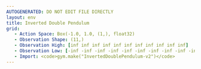 ```yaml
---
AUTOGENERATED: DO NOT EDIT FILE DIRECTLY
layout: env
title: Inverted Double Pendulum
grid:
   - Action Space: Box(-1.0, 1.0, (1,), float32)
   - Observation Shape: (11,)
   - Observation High: [inf inf inf inf inf inf inf inf inf inf inf]
   - Observation Low: [-inf -inf -inf -inf -inf -inf -inf -inf -inf -inf -inf]
   - Import: <code>gym.make("InvertedDoublePendulum-v2")</code>
---
```

